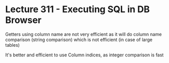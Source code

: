# Lecture 311 - Executing SQL in DB Browser

Getters using column name are not very efficient as it will do column name 
comparison (string comparison) which is not efficient (in case of large tables)

It's better and efficient to use Column indices, as integer comparison is fast 
